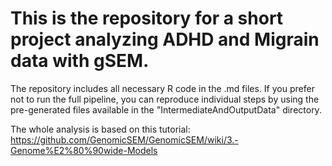 # This is the repository for a short project analyzing ADHD and Migrain data with gSEM. 
The repository includes all necessary R code in the .md files.
If you prefer not to run the full pipeline, you can reproduce individual steps by using the pre-generated files available in the "IntermediateAndOutputData" directory.

The whole analysis is based on this tutorial: https://github.com/GenomicSEM/GenomicSEM/wiki/3.-Genome%E2%80%90wide-Models 
